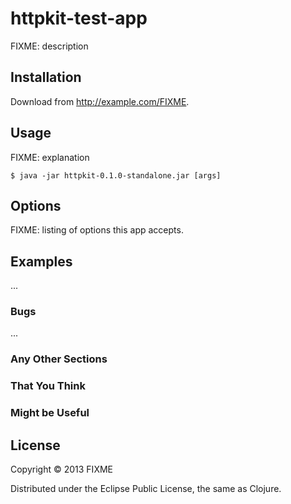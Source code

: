 # httpkit-test-app

FIXME: description

## Installation

Download from http://example.com/FIXME.

## Usage

FIXME: explanation

    $ java -jar httpkit-0.1.0-standalone.jar [args]

## Options

FIXME: listing of options this app accepts.

## Examples

...

### Bugs

...

### Any Other Sections
### That You Think
### Might be Useful

## License

Copyright © 2013 FIXME

Distributed under the Eclipse Public License, the same as Clojure.
